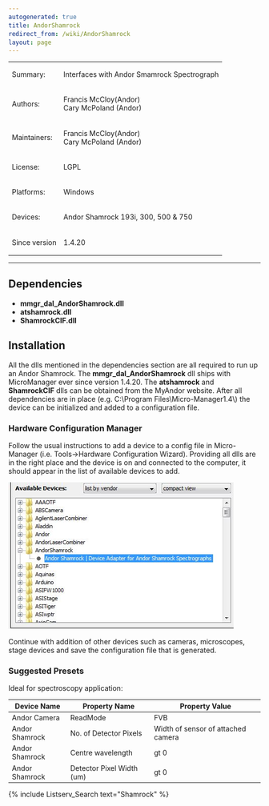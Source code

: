 ```yaml
---
autogenerated: true
title: AndorShamrock
redirect_from: /wiki/AndorShamrock
layout: page
---
```


<table>
<tr>
<td><p>Summary:</p></td>
<td><p>Interfaces with Andor Smamrock Spectrograph</p></td>
</tr>
<tr>
<td><p>Authors:</p></td>
<td><p>Francis McCloy(Andor)<br />
Cary McPoland (Andor)</p></td>
</tr>
<tr>
<td><p>Maintainers:</p></td>
<td><p>Francis McCloy(Andor)<br />
Cary McPoland (Andor)</p></td>
</tr>
<tr>
<td><p>License:</p></td>
<td><p>LGPL</p></td>
</tr>
<tr>
<td><p>Platforms:</p></td>
<td><p>Windows</p></td>
</tr>
<tr>
<td><p>Devices:</p></td>
<td><p>Andor Shamrock 193i, 300, 500 &amp; 750</p></td>
</tr>
<tr>
<td><p>Since version</p></td>
<td><p>1.4.20</p></td>
</tr>
</table>

------------------------------------------------------------------------

## Dependencies

-   **mmgr\_dal\_AndorShamrock.dll**
-   **atshamrock.dll**
-   **ShamrockCIF.dll**

## Installation

All the dlls mentioned in the dependencies section are all required to
run up an Andor Shamrock. The **mmgr\_dal\_AndorShamrock** dll ships
with MicroManager ever since version 1.4.20. The **atshamrock** and
**ShamrockCIF** dlls can be obtained from the MyAndor website. After all
dependencies are in place (e.g. C:\\Program Files\\Micro-Manager1.4\\)
the device can be initialized and added to a configuration file.

### Hardware Configuration Manager

Follow the usual instructions to add a device to a config file in
Micro-Manager (i.e. Tools-&gt;Hardware Configuration Wizard). Providing
all dlls are in the right place and the device is on and connected to
the computer, it should appear in the list of available devices to add.

![](media/AddingSR.JPG "AddingSR.JPG")

Continue with addition of other devices such as cameras, microscopes,
stage devices and save the configuration file that is generated.

### Suggested Presets

Ideal for spectroscopy application:

| Device Name    | Property Name             | Property Value                     |
|----------------|---------------------------|------------------------------------|
| Andor Camera   | ReadMode                  | FVB                                |
| Andor Shamrock | No. of Detector Pixels    | Width of sensor of attached camera |
| Andor Shamrock | Centre wavelength         | gt 0                               |
| Andor Shamrock | Detector Pixel Width (um) | gt 0                               |

{% include Listserv_Search text="Shamrock" %}

